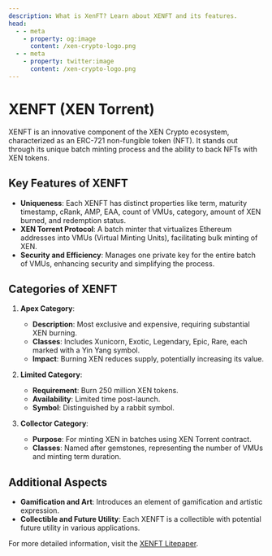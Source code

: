 ```yaml
---
description: What is XenFT? Learn about XENFT and its features.
head:
  - - meta
    - property: og:image
      content: /xen-crypto-logo.png
  - - meta
    - property: twitter:image
      content: /xen-crypto-logo.png
---
```


# XENFT (XEN Torrent)

XENFT is an innovative component of the XEN Crypto ecosystem, characterized as an ERC-721 non-fungible token (NFT). It stands out through its unique batch minting process and the ability to back NFTs with XEN tokens.

## Key Features of XENFT

- **Uniqueness**: Each XENFT has distinct properties like term, maturity timestamp, cRank, AMP, EAA, count of VMUs, category, amount of XEN burned, and redemption status.
- **XEN Torrent Protocol**: A batch minter that virtualizes Ethereum addresses into VMUs (Virtual Minting Units), facilitating bulk minting of XEN.
- **Security and Efficiency**: Manages one private key for the entire batch of VMUs, enhancing security and simplifying the process.

## Categories of XENFT

1. **Apex Category**:

   - **Description**: Most exclusive and expensive, requiring substantial XEN burning.
   - **Classes**: Includes Xunicorn, Exotic, Legendary, Epic, Rare, each marked with a Yin Yang symbol.
   - **Impact**: Burning XEN reduces supply, potentially increasing its value.

2. **Limited Category**:

   - **Requirement**: Burn 250 million XEN tokens.
   - **Availability**: Limited time post-launch.
   - **Symbol**: Distinguished by a rabbit symbol.

3. **Collector Category**:
   - **Purpose**: For minting XEN in batches using XEN Torrent contract.
   - **Classes**: Named after gemstones, representing the number of VMUs and minting term duration.

## Additional Aspects

- **Gamification and Art**: Introduces an element of gamification and artistic expression.
- **Collectible and Future Utility**: Each XENFT is a collectible with potential future utility in various applications.

For more detailed information, visit the [XENFT Litepaper](https://faircrypto.org/xenft_litepaper.pdf).
